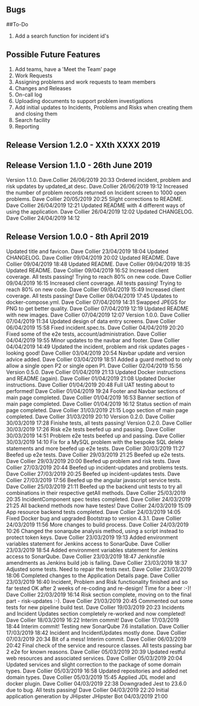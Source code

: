 ## Bugs

##To-Do

1. Add a search function for incident id's

## Possible Future Features

1. Add teams, have a 'Meet the Team' page
2. Work Requests
3. Assigning problems and work requests to team members
4. Changes and Releases
5. On-call log
6. Uploading documents to support problem investigations
7. Add initial updates to Incidents, Problems and Risks when creating them and closing them
8. Search facility
9. Reporting

## Release Version 1.2.0 - XXth XXXX 2019

## Release Version 1.1.0 - 26th June 2019

Version 1.1.0. Dave.Collier 26/06/2019 20:33
Ordered incident, problem and risk updates by updated_at desc. Dave.Collier 26/06/2019 19:12
Increased the number of problem records returned on Incident screen to 1000 open problems. Dave Collier 20/05/2019 20:25
Slight corrections to README. Dave Collier 26/04/2019 12:21
Updated README with 4 different ways of using the application. Dave Collier 26/04/2019 12:02
Updated CHANGELOG. Dave Collier 24/04/2019 14:12

## Release Version 1.0.0 - 8th April 2019

Updated title and favicon. Dave Collier 23/04/2019 18:04
Updated CHANGELOG. Dave Collier 09/04/2019 20:02
Updated README. Dave Collier 09/04/2019 18:48
Updated README. Dave Collier 09/04/2019 18:35
Updated README. Dave Collier 09/04/2019 16:52
Increased client coverage. All tests passing! Trying to reach 80% on new code. Dave Collier 09/04/2019 16:15
Increased client coverage. All tests passing! Trying to reach 80% on new code. Dave Collier 09/04/2019 15:49
Increased client coverage. All tests passing! Dave Collier 08/04/2019 17:45
Updates to docker-compose.yml. Dave Collier 07/04/2019 14:31
Swapped JPEGS for PNG to get better quality. Dave Collier 07/04/2019 12:19
Updated README with new images. Dave Collier 07/04/2019 12:07
Version 1.0.0. Dave Collier 07/04/2019 11:34
Updated design of data entry screens. Dave Collier 06/04/2019 15:58
Fixed incident.spec.ts. Dave Collier 04/04/2019 20:20
Fixed some of the e2e tests, account/administration. Dave Collier 04/04/2019 19:55
Minor updates to the navbar and footer. Dave Collier 04/04/2019 14:49
Updated the incident, problem and risk updates pages - looking good! Dave Collier 03/04/2019 20:54
Navbar update and version advice added. Dave Collier 03/04/2019 18:51
Added a guard method to only allow a single open P2 or single open P1. Dave Collier 02/04/2019 15:56
Version 0.5.0. Dave Collier 01/04/2019 21:13
Updated Docker instructions and README (again). Dave Collier 01/04/2019 21:08
Updated Docker instructions. Dave Collier 01/04/2019 20:48
Full UAT testing about to performed! Dave Collier 01/04/2019 19:24
Footer and Navbar sections of main page completed. Dave Collier 01/04/2019 16:53
Banner section of main page completed. Dave Collier 01/04/2019 16:12
Status section of main page completed. Dave Collier 31/03/2019 21:15
Logo section of main page completed. Dave Collier 31/03/2019 20:10
Version 0.2.0. Dave Collier 30/03/2019 17:28
Finishe tests, all tests passing! Version 0.2.0. Dave Collier 30/03/2019 17:26
Risk e2e tests beefed up and passing. Dave Collier 30/03/2019 14:51
Problem e2e tests beefed up and passing. Dave Collier 30/03/2019 14:10
Fix for a MySQL problem with the bespoke SQL delete statements and more beefed up e2e tests. Dave Collier 30/03/2019 11:27
Beefed up e2e tests. Dave Collier 29/03/2019 21:25
Beefed up e2e tests. Dave Collier 29/03/2019 20:00
Beefed up problem and risk tests. Dave Collier 27/03/2019 20:44
Beefed up incident-updates and problems tests. Dave Collier 27/03/2019 20:25
Beefed up incident-updates tests. Dave Collier 27/03/2019 17:56
Beefed up the angular javascript service tests. Dave Collier 25/03/2019 21:11
Beefed up the backend unit tests to try all combinations in their respective getAll methods. Dave Collier 25/03/2019 20:35
IncidentComponent spec testes completed. Dave Collier 24/03/2019 21:25
All backend methods now have testes! Dave Collier 24/03/2019 15:09
App resource backend tests completed. Dave Collier 24/03/2019 14:05
Fixed Docker bug and upgraded Bootstrap to version 4.3.1. Dave Collier 24/03/2019 11:56
More changes to build process. Dave Collier 24/03/2019 10:26
Changed the sonarqube analysis method, using a script instead to protect token keys. Dave Collier 23/03/2019 19:13
Added environment variables statement for Jenkins access to SonarQube. Dave Collier 23/03/2019 18:54
Added environment variables statement for Jenkins access to SonarQube. Dave Collier 23/03/2019 18:47
Jenkinsfile amendments as Jenkins build job is failing. Dave Collier 23/03/2019 18:37
Adjusted some tests. Need to repair the tests next. Dave Collier 23/03/2019 18:06
Completed changes to the Application Details page. Dave Collier 23/03/2019 16:40
Incident, Problem and Risk functionality finished and so far tested OK after 2 weeks of re-coding and re-design! Time for a beer :-)! Dave Collier 22/03/2019 16:14
Risk section complete, moving on to the final part - risk-updates :-). Dave Collier 21/03/2019 20:45
Commented out some tests for new pipeline build test. Dave Collier 19/03/2019 20:23
Incidents and Incident Updates section completely re-worked and now completed! Dave Collier 18/03/2019 16:22
Interim commit! Dave Collier 17/03/2019 18:44
Interim commit! Testing new SonarQube 7.6 installation. Dave Collier 17/03/2019 18:42
Incident and IncidentUpdates mostly done. Dave Collier 07/03/2019 20:34
Bit of a mess! Interim commit. Dave Collier 06/03/2019 20:42
Final check of the service and resource classes. All tests passing bar 2 e2e for known reasons. Dave Collier 05/03/2019 20:39
Updated restful web resources and associated services. Dave Collier 05/03/2019 20:04
Updated services and slight correction to the package of some domain types. Dave Collier 05/03/2019 16:58
Updated repositories and added net domain types. Dave Collier 05/03/2019 15:45
Applied JDL model and docker plugin. Dave Collier 04/03/2019 22:38
Downgraded Jest to 23.6.0 due to bug. All tests passing! Dave Collier 04/03/2019 22:20
Initial application generation by JHipster JHipster Bot 04/03/2019 21:00
